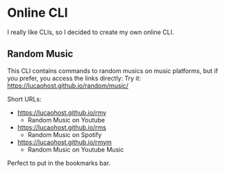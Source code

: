 # Online CLI

I really like CLIs, so I decided to create my own online CLI.  

## Random Music
This CLI contains commands to random musics on music platforms, but if you prefer, you access the links directly:
Try it: https://lucaohost.github.io/random/music/  

Short URLs:
- https://lucaohost.github.io/rmy
  - Random Music on Youtube
- https://lucaohost.github.io/rms
  - Random Music on Spotify
- https://lucaohost.github.io/rmym
  - Random Music on Youtube Music

Perfect to put in the bookmarks bar.
